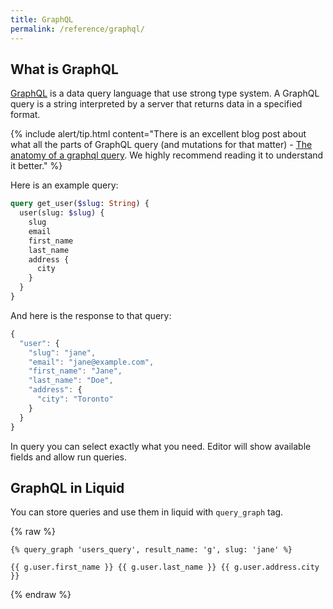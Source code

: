 ```yaml
---
title: GraphQL
permalink: /reference/graphql/
---
```


## What is GraphQL

[GraphQL](http://graphql.org/learn/) is a data query language that use strong type system. A GraphQL query is a string
interpreted by a server that returns data in a specified format.

{% include alert/tip.html content="There is an excellent blog post about what all the parts of GraphQL query (and
mutations for that matter) -
<a href='https://dev-blog.apollodata.com/the-anatomy-of-a-graphql-query-6dffa9e9e747' rel='external noopener' target='_blank'>The
anatomy of a graphql query</a>. We highly recommend reading it to understand it better." %}

Here is an example query:

```graphql
query get_user($slug: String) {
  user(slug: $slug) {
    slug
    email
    first_name
    last_name
    address {
      city
    }
  }
}
```

And here is the response to that query:

```js
{
  "user": {
    "slug": "jane",
    "email": "jane@example.com",
    "first_name": "Jane",
    "last_name": "Doe",
    "address": {
      "city": "Toronto"
    }
  }
}
```

In query you can select exactly what you need. Editor will show available fields and allow run queries.

## GraphQL in Liquid

You can store queries and use them in liquid with `query_graph` tag.

{% raw %}

```liquid
{% query_graph 'users_query', result_name: 'g', slug: 'jane' %}

{{ g.user.first_name }} {{ g.user.last_name }} {{ g.user.address.city }}
```

{% endraw %}
